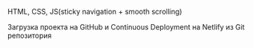 HTML, CSS, JS(sticky navigation + smooth scrolling)

Загрузка проекта на GitHub и Continuous Deployment на Netlify из Git репозитория
